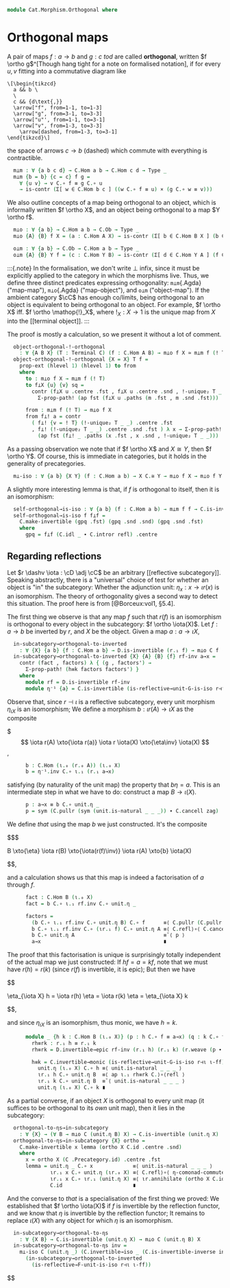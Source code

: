<!--
```agda
open import Cat.Functor.Adjoint.Reflective
open import Cat.Functor.Properties
open import Cat.Diagram.Terminal
open import Cat.Functor.Adjoint
open import Cat.Prelude

import Cat.Functor.Reasoning as Func
import Cat.Reasoning as Cr
```
-->

```agda
module Cat.Morphism.Orthogonal where
```

# Orthogonal maps

A pair of maps $f : a \to b$ and $g : c \ to d$ are called
**orthogonal**, written $f \ortho g$^[Though hang tight for a note on
formalised notation], if for every $u, v$ fitting into a commutative
diagram like

```{.quiver}
\[\begin{tikzcd}
  a && b \
  \
  c && {d\text{,}}
  \arrow["f", from=1-1, to=1-3]
  \arrow["g", from=3-1, to=3-3]
  \arrow["u"', from=1-1, to=3-1]
  \arrow["v", from=1-3, to=3-3]
	\arrow[dashed, from=1-3, to=3-1]
\end{tikzcd}\]
```

the space of arrows $c \to b$ (dashed) which commute with everything is
contractible.

<!--
```agda
module _ {o ℓ} (C : Precategory o ℓ) where
  private module C = Cr C
```
-->

```agda
  m⊥m : ∀ {a b c d} → C.Hom a b → C.Hom c d → Type _
  m⊥m {b = b} {c = c} f g =
    ∀ {u v} → v C.∘ f ≡ g C.∘ u
    → is-contr (Σ[ w ∈ C.Hom b c ] ((w C.∘ f ≡ u) × (g C.∘ w ≡ v)))
```

We also outline concepts of a map being orthogonal to an object, which
is informally written $f \ortho X$, and an object being orthogonal to a
map $Y \ortho f$.

```agda
  m⊥o : ∀ {a b} → C.Hom a b → C.Ob → Type _
  m⊥o {A} {B} f X = (a : C.Hom A X) → is-contr (Σ[ b ∈ C.Hom B X ] (b C.∘ f ≡ a))

  o⊥m : ∀ {a b} → C.Ob → C.Hom a b → Type _
  o⊥m {A} {B} Y f = (c : C.Hom Y B) → is-contr (Σ[ d ∈ C.Hom Y A ] (f C.∘ d ≡ c))
```

:::{.note}
In the formalisation, we don't write $\bot$ infix, since it
must be explicitly applied to the category in which the morphisms live.
Thus, we define three distinct predicates expressing orthogonality:
`m⊥m`{.Agda} ("map-map"), `m⊥o`{.Agda} ("map-object"), and `o⊥m`
("object-map"). If the ambient category $\cC$ has enough co/limits,
being orthogonal to an object is equivalent to being orthogonal to an
object. For example, $f \ortho X$ iff. $f \ortho \mathop{!}_X$, where
$!_X : X \to 1$ is the unique map from $X$ into the [[terminal object]].
:::

<!--
```agda
  open Terminal
  open is-iso
```
-->

The proof is mostly a calculation, so we present it without a lot of comment.

```agda
  object-orthogonal-!-orthogonal
    : ∀ {A B X} (T : Terminal C) (f : C.Hom A B) → m⊥o f X ≃ m⊥m f (! T)
  object-orthogonal-!-orthogonal {X = X} T f =
    prop-ext (hlevel 1) (hlevel 1) to from
    where
      to : m⊥o f X → m⊥m f (! T)
      to f⊥X {u} {v} sq =
        contr (f⊥X u .centre .fst , f⊥X u .centre .snd , !-unique₂ T _ _) λ m →
          Σ-prop-path! (ap fst (f⊥X u .paths (m .fst , m .snd .fst)))

      from : m⊥m f (! T) → m⊥o f X
      from f⊥! a = contr
        ( f⊥! {v = ! T} (!-unique₂ T _ _) .centre .fst
        , f⊥! (!-unique₂ T _ _) .centre .snd .fst ) λ x → Σ-prop-path!
          (ap fst (f⊥! _ .paths (x .fst , x .snd , !-unique₂ T _ _)))
```

As a passing observation we note that if $f \ortho X$ and $X \cong Y$,
then $f \ortho Y$. Of course, this is immediate in categories, but it
holds in the generality of precategories.

```agda
  m⊥-iso : ∀ {a b} {X Y} (f : C.Hom a b) → X C.≅ Y → m⊥o f X → m⊥o f Y
```

<!--
```agda
  m⊥-iso f x≅y f⊥X a =
    contr
      ( g.to C.∘ contr' .centre .fst
      , C.pullr (contr' .centre .snd) ∙ C.cancell g.invl )
      λ x → Σ-prop-path! $
        ap₂ C._∘_ refl (ap fst (contr' .paths (g.from C.∘ x .fst , C.pullr (x .snd))))
        ∙ C.cancell g.invl
    where
      module g = C._≅_ x≅y
      contr' = f⊥X (g.from C.∘ a)
```
-->

A slightly more interesting lemma is that, if $f$ is orthogonal to
itself, then it is an isomorphism:

```agda
  self-orthogonal→is-iso : ∀ {a b} (f : C.Hom a b) → m⊥m f f → C.is-invertible f
  self-orthogonal→is-iso f f⊥f =
    C.make-invertible (gpq .fst) (gpq .snd .snd) (gpq .snd .fst)
    where
      gpq = f⊥f (C.idl _ ∙ C.intror refl) .centre
```

## Regarding reflections

<!--
```agda
module
  _ {o ℓ o' ℓ'} {C : Precategory o ℓ} {D : Precategory o' ℓ'}
    {r : Functor C D} {ι : Functor D C}
    (r⊣ι : r ⊣ ι) (ι-ff : is-fully-faithful ι)
  where
  private
    module C = Cr C
    module D = Cr D
    module ι = Func ι
    module r = Func r
    module rι = Func (r F∘ ι)
    module ιr = Func (ι F∘ r)
  open _⊣_ r⊣ι
```
-->

Let $r \dashv \iota : \cD \adj \cC$ be an arbitrary [[reflective
subcategory]]. Speaking abstractly, there is a "universal" choice of
test for whether an object is "in" the subcategory: Whether the
adjunction unit: $\eta_x : x \to \iota{}r(x)$ is an isomorphism.  The
theory of orthogonality gives a second way to detect this situation.
The proof here is from [@Borceux:vol1, §5.4].

The first thing we observe is that any map $f$ such that $r(f)$ is an
isomorphism is orthogonal to every object in the subcategory:
$f \ortho \iota(X)$. Let $f : a \to b$ be inverted by $r$, and $X$ be
the object. Given a map $a : a \to \iota X$,

```agda
  in-subcategory→orthogonal-to-inverted
    : ∀ {X} {a b} {f : C.Hom a b} → D.is-invertible (r.₁ f) → m⊥o C f (ι.₀ X)
  in-subcategory→orthogonal-to-inverted {X} {A} {B} {f} rf-inv a→x =
    contr (fact , factors) λ { (g , factors') →
      Σ-prop-path! (h≡k factors factors') }
    where
      module rf = D.is-invertible rf-inv
      module η⁻¹ {a} = C.is-invertible (is-reflective→unit-G-is-iso r⊣ι ι-ff {a})
```

Observe that, since $r \dashv \iota$ is a reflective subcategory, every
unit morphism $\eta_{\iota X}$ is an isomorphism; We define a morphism
$b : \iota r(A) \to \iota X$ as the composite

$$$
\iota r(A) \xto{\iota r(a)} \iota r \iota(X) \xto{\eta\inv} \iota(X)
$$,

```agda
      b : C.Hom (ι.₀ (r.₀ A)) (ι.₀ X)
      b = η⁻¹.inv C.∘ ι.₁ (r.₁ a→x)
```

satisfying (by naturality of the unit map) the property that $b\eta =
a$. This is an intermediate step in what we have to do: construct a map
$B \to \iota(X)$.

```agda
      p : a→x ≡ b C.∘ unit.η _
      p = sym (C.pullr (sym (unit.is-natural _ _ _)) ∙ C.cancell zag)
```

We define _that_ using the map $b$ we just constructed. It's the composite

$$$

B \xto{\eta} \iota r(B) \xto{\iota(r(f)\inv)} \iota r(A) \xto{b} \iota(X)

$$,

and a calculation shows us that this map is indeed a factorisation of
$a$ through $f$.

```agda
      fact : C.Hom B (ι.₀ X)
      fact = b C.∘ ι.₁ rf.inv C.∘ unit.η _

      factors =
        (b C.∘ ι.₁ rf.inv C.∘ unit.η B) C.∘ f      ≡⟨ C.pullr (C.pullr (unit.is-natural _ _ _)) ⟩
        b C.∘ ι.₁ rf.inv C.∘ (ιr.₁ f) C.∘ unit.η A ≡⟨ C.refl⟩∘⟨ C.cancell (ι.annihilate rf.invr) ⟩
        b C.∘ unit.η A                             ≡˘⟨ p ⟩
        a→x                                        ∎
```

The proof that this factorisation is unique is surprisingly totally
independent of the actual map we just constructed: If $hf = a = kf$,
note that we must have $r(h) = r(k)$ (since $r(f)$ is invertible, it is
epic); But then we have

$$

\eta_{\iota X} h = \iota r(h) \eta = \iota r(k) \eta = \eta_{\iota X} k

$$,

and since $\eta_{\iota X}$ is an isomorphism, thus monic, we have $h =
k$.

```agda
      module _ {h k : C.Hom B (ι.₀ X)} (p : h C.∘ f ≡ a→x) (q : k C.∘ f ≡ a→x) where
        rh≡rk : r.₁ h ≡ r.₁ k
        rh≡rk = D.invertible→epic rf-inv (r.₁ h) (r.₁ k) (r.weave (p ∙ sym q))

        h≡k = C.invertible→monic (is-reflective→unit-G-is-iso r⊣ι ι-ff) _ _ $
          unit.η (ι.₀ X) C.∘ h ≡⟨ unit.is-natural _ _ _ ⟩
          ιr.₁ h C.∘ unit.η B  ≡⟨ ap ι.₁ rh≡rk C.⟩∘⟨refl ⟩
          ιr.₁ k C.∘ unit.η B  ≡˘⟨ unit.is-natural _ _ _ ⟩
          unit.η (ι.₀ X) C.∘ k ∎
```

As a partial converse, if an object $X$ is orthogonal to every unit map
(it suffices to be orthogonal to its _own_ unit map), then it lies in
the subcategory:

```agda
  orthogonal-to-ηs→in-subcategory
    : ∀ {X} → (∀ B → m⊥o C (unit.η B) X) → C.is-invertible (unit.η X)
  orthogonal-to-ηs→in-subcategory {X} ortho =
    C.make-invertible x lemma (ortho X C.id .centre .snd)
    where
      x = ortho X (C .Precategory.id) .centre .fst
      lemma = unit.η _ C.∘ x             ≡⟨ unit.is-natural _ _ _ ⟩
              ιr.₁ x C.∘ unit.η (ιr.₀ X) ≡⟨ C.refl⟩∘⟨ η-comonad-commute r⊣ι ι-ff ⟩
              ιr.₁ x C.∘ ιr.₁ (unit.η X) ≡⟨ ιr.annihilate (ortho X C.id .centre .snd) ⟩
              C.id                       ∎
```

And the converse to *that* is a specialisation of the first thing we
proved: We established that $f \ortho \iota(X)$ if $f$ is invertible by
the reflection functor, and we know that $\eta$ is invertible by the
reflection functor; It remains to replace $\iota(X)$ with any object for
which $\eta$ is an isomorphism.

```agda
  in-subcategory→orthogonal-to-ηs
    : ∀ {X B} → C.is-invertible (unit.η X) → m⊥o C (unit.η B) X
  in-subcategory→orthogonal-to-ηs inv =
    m⊥-iso C (unit.η _) (C.invertible→iso _ (C.is-invertible-inverse inv))
      (in-subcategory→orthogonal-to-inverted
        (is-reflective→F-unit-is-iso r⊣ι ι-ff))
```
$$
